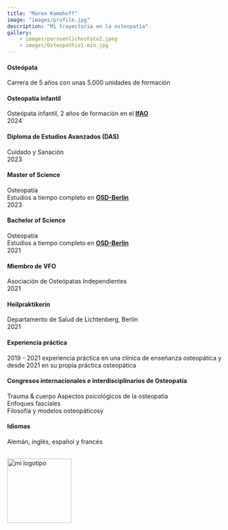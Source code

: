 ```yaml
---
title: "Maren Kammhoff"
image: "images/profile.jpg"
description: "Mi trayectoria en la osteopatía"
gallery: 
    - images/persoenlichesFoto2.jpeg
    - images/Osteopathie1-min.jpg
---
```


#### Osteópata
Carrera de 5 años con unas 5.000 unidades de formación 

#### Osteopatía infantil <br>
Osteópata infantil, 2 años de formación en el **[IfAO](https://www.ifaop.com/postgraduatkurse/kursuebersicht/ "kinderosteopathische Ausbildung")** <br>
2024

#### Diploma de Estudios Avanzados (DAS) <br>
Cuidado y Sanación <br>
2023
   
#### Master of Science
Osteopatía <br> 
Estudios a tiempo completo en **[OSD-Berlin](https://www.osteopathie-schule.de/ "Studium an der OSD")**  <br>
2023
  
#### Bachelor of Science
Osteopatía <br>
Estudios a tiempo completo en **[OSD-Berlin](https://www.osteopathie-schule.de/ "Studium an der OSD")**  <br>
2021
  
#### Miembro de VFO
Asociación de Osteópatas Independientes <br>
2021
  
#### Heilpraktikerin
Departamento de Salud de Lichtenberg, Berlin  <br>
2021

#### Experiencia práctica <br>
2019 - 2021 experiencia práctica en una clínica de enseñanza osteopática y desde 2021 en su propia práctica osteopática  

#### Congresos internacionales e interdisciplinarios de Osteopatía 
Trauma & cuerpo
Aspectos psicológicos de la osteopatía<br>
Enfoques fasciales <br>
Filosofía y modelos osteopáticosy <br>

#### Idiomas <br>
Alemán, inglés, español y francés
<br>
<br>

<img src="/images/vfo-logo-blau_gross.jpg" alt="mi logotipo" width="150" height="auto">

